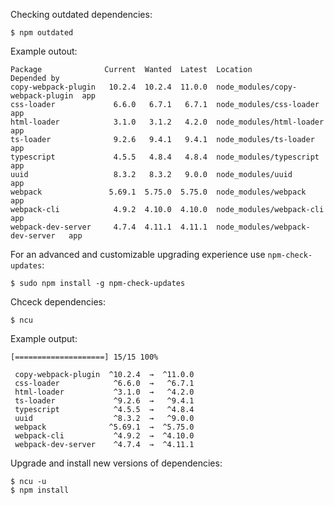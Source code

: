 Checking outdated dependencies:

```
$ npm outdated
```

Example outout:

```
Package              Current  Wanted  Latest  Location                          Depended by
copy-webpack-plugin   10.2.4  10.2.4  11.0.0  node_modules/copy-webpack-plugin  app
css-loader             6.6.0   6.7.1   6.7.1  node_modules/css-loader           app
html-loader            3.1.0   3.1.2   4.2.0  node_modules/html-loader          app
ts-loader              9.2.6   9.4.1   9.4.1  node_modules/ts-loader            app
typescript             4.5.5   4.8.4   4.8.4  node_modules/typescript           app
uuid                   8.3.2   8.3.2   9.0.0  node_modules/uuid                 app
webpack               5.69.1  5.75.0  5.75.0  node_modules/webpack              app
webpack-cli            4.9.2  4.10.0  4.10.0  node_modules/webpack-cli          app
webpack-dev-server     4.7.4  4.11.1  4.11.1  node_modules/webpack-dev-server   app
```

For an advanced and customizable upgrading experience use `npm-check-updates`:

```
$ sudo npm install -g npm-check-updates
```

Chceck dependencies:

```
$ ncu
```

Example output:

```
[====================] 15/15 100%

 copy-webpack-plugin  ^10.2.4  →  ^11.0.0
 css-loader            ^6.6.0  →   ^6.7.1
 html-loader           ^3.1.0  →   ^4.2.0
 ts-loader             ^9.2.6  →   ^9.4.1
 typescript            ^4.5.5  →   ^4.8.4
 uuid                  ^8.3.2  →   ^9.0.0
 webpack              ^5.69.1  →  ^5.75.0
 webpack-cli           ^4.9.2  →  ^4.10.0
 webpack-dev-server    ^4.7.4  →  ^4.11.1
```

Upgrade and install new versions of dependencies:

```
$ ncu -u
$ npm install
```
